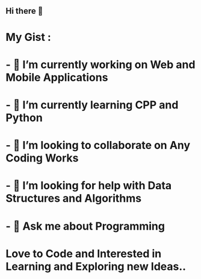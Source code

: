 ## Hi there 👋

<!--
**rcvenky/rcvenky** is a ✨ _special_ ✨ repository because its `README.md` (this file) appears on your GitHub profile.
-->

# My Gist :


# - 🔭 I’m currently working on Web and Mobile Applications
# - 🌱 I’m currently learning CPP and Python
# - 👯 I’m looking to collaborate on Any Coding Works
# - 🤔 I’m looking for help with Data Structures and Algorithms
# - 💬 Ask me about Programming


# Love to Code and Interested in Learning and Exploring new Ideas..

<!--
# - 📫 How to reach me: [Venkatesh Rajendran](rcvenky26@gmail.com)
-->
